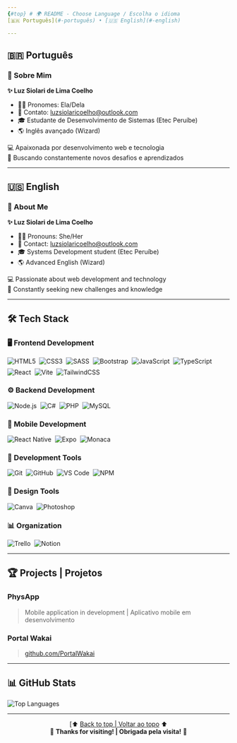 ```yaml
---
{#top} # 🌍 README - Choose Language / Escolha o idioma 
[🇧🇷 Português](#-português) • [🇺🇸 English](#-english)  

---
```


## 🇧🇷 Português  

### 👋 Sobre Mim  
**✨ Luz Siolari de Lima Coelho**  
- 🏳️‍⚧️ Pronomes: Ela/Dela  
- 📧 Contato: luzsiolaricoelho@outlook.com  
- 🎓 Estudante de Desenvolvimento de Sistemas (Etec Peruíbe)  
- 🌎 Inglês avançado (Wizard)  

💻 Apaixonada por desenvolvimento web e tecnologia  
🚀 Buscando constantemente novos desafios e aprendizados  

---

## 🇺🇸 English  

### 👋 About Me  
**✨ Luz Siolari de Lima Coelho**  
- 🏳️‍⚧️ Pronouns: She/Her  
- 📧 Contact: luzsiolaricoelho@outlook.com  
- 🎓 Systems Development student (Etec Peruíbe)  
- 🌎 Advanced English (Wizard)  

💻 Passionate about web development and technology  
🚀 Constantly seeking new challenges and knowledge  

---

## 🛠️ Tech Stack  

### 🖥️ Frontend Development  
<div style="display: flex; flex-wrap: wrap; gap: 0.5rem;">
  <img src="https://img.shields.io/badge/html5-%23E34F26.svg?style=for-the-badge&logo=html5&logoColor=white" alt="HTML5">
  <img src="https://img.shields.io/badge/css3-%231572B6.svg?style=for-the-badge&logo=css3&logoColor=white" alt="CSS3">
  <img src="https://img.shields.io/badge/SASS-hotpink.svg?style=for-the-badge&logo=SASS&logoColor=white" alt="SASS">
  <img src="https://img.shields.io/badge/Bootstrap-7952B3.svg?style=for-the-badge&logo=bootstrap&logoColor=white" alt="Bootstrap">
  <img src="https://img.shields.io/badge/javascript-%23323330.svg?style=for-the-badge&logo=javascript&logoColor=%23F7DF1E" alt="JavaScript">
  <img src="https://img.shields.io/badge/typescript-%23007ACC.svg?style=for-the-badge&logo=typescript&logoColor=white" alt="TypeScript">
  <img src="https://img.shields.io/badge/react-%2320232a.svg?style=for-the-badge&logo=react&logoColor=%2361DAFB" alt="React">
  <img src="https://img.shields.io/badge/vite-%23646CFF.svg?style=for-the-badge&logo=vite&logoColor=white" alt="Vite">
  <img src="https://img.shields.io/badge/tailwindcss-%2338B2AC.svg?style=for-the-badge&logo=tailwind-css&logoColor=white" alt="TailwindCSS">
</div>

### ⚙️ Backend Development  
<div style="display: flex; flex-wrap: wrap; gap: 0.5rem;">
  <img src="https://img.shields.io/badge/node.js-6DA55F?style=for-the-badge&logo=node.js&logoColor=white" alt="Node.js">
  <img src="https://img.shields.io/badge/c%23-%23239120.svg?style=for-the-badge&logo=csharp&logoColor=white" alt="C#">
  <img src="https://img.shields.io/badge/php-%23777BB4.svg?style=for-the-badge&logo=php&logoColor=white" alt="PHP">
  <img src="https://img.shields.io/badge/mysql-4479A1.svg?style=for-the-badge&logo=mysql&logoColor=white" alt="MySQL">
</div>

### 📱 Mobile Development  
<div style="display: flex; flex-wrap: wrap; gap: 0.5rem;">
  <img src="https://img.shields.io/badge/react_native-%2320232a.svg?style=for-the-badge&logo=react&logoColor=%2361DAFB" alt="React Native">
  <img src="https://img.shields.io/badge/expo-1C1E24?style=for-the-badge&logo=expo&logoColor=#D04A37" alt="Expo">
  <img src="https://img.shields.io/badge/Monaca-%23007ACC.svg?style=for-the-badge&logo=ionic&logoColor=white" alt="Monaca">
</div>

### 🔧 Development Tools  
<div style="display: flex; flex-wrap: wrap; gap: 0.5rem;">
  <img src="https://img.shields.io/badge/git-%23F05033.svg?style=for-the-badge&logo=git&logoColor=white" alt="Git">
  <img src="https://img.shields.io/badge/github-%23121011.svg?style=for-the-badge&logo=github&logoColor=white" alt="GitHub">
  <img src="https://img.shields.io/badge/VS%20Code-007ACC.svg?style=for-the-badge&logo=visual-studio-code&logoColor=white" alt="VS Code">
  <img src="https://img.shields.io/badge/NPM-%23CB3837.svg?style=for-the-badge&logo=npm&logoColor=white" alt="NPM">
</div>

### 🎨 Design Tools  
<div style="display: flex; flex-wrap: wrap; gap: 0.5rem;">
  <img src="https://img.shields.io/badge/Canva-%2300C4CC.svg?style=for-the-badge&logo=Canva&logoColor=white" alt="Canva">
  <img src="https://img.shields.io/badge/adobe%20photoshop-%2331A8FF.svg?style=for-the-badge&logo=adobe%20photoshop&logoColor=white" alt="Photoshop">
</div>

### 📊 Organization  
<div style="display: flex; flex-wrap: wrap; gap: 0.5rem;">
  <img src="https://img.shields.io/badge/Trello-%23026AA7.svg?style=for-the-badge&logo=Trello&logoColor=white" alt="Trello">
  <img src="https://img.shields.io/badge/Notion-%23000000.svg?style=for-the-badge&logo=notion&logoColor=white" alt="Notion">
</div>

---

## 🏆 Projects | Projetos  
### PhysApp  
> Mobile application in development | Aplicativo mobile em desenvolvimento  

### Portal Wakai  
> [github.com/PortalWakai](https://github.com/PortalWakai)  

---

## 📊 GitHub Stats  
![Top Languages](https://github-readme-stats.vercel.app/api/top-langs/?username=Luz-Coelho&layout=compact&theme=radical&hide_border=true)

---

<p align="center">
  [⬆️ <a href="#top">Back to top | Voltar ao topo</a> ⬆️  
  <br>
  🌟 <strong>Thanks for visiting! | Obrigada pela visita!</strong> 🌟
</p>
